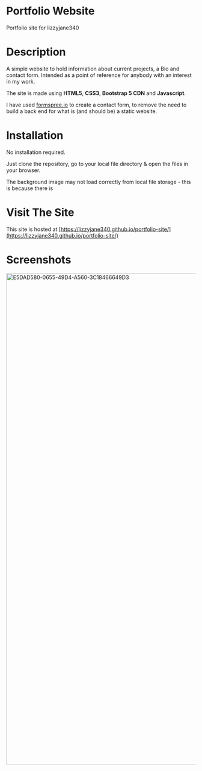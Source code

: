 # Portfolio Website
Portfolio site for lizzyjane340

# Description

A simple website to hold information about current projects, a Bio and contact form. Intended as a 
point of reference for anybody with an interest in my work.

The site is made using **HTML5**, **CSS3**, **Bootstrap 5 CDN** and **Javascript**.

I have used [formspree.io](https://formspree.io) to create a contact form, to remove
the need to build a back end for what is (and should be) a static website.

# Installation

No installation required. 

Just clone the repository, go to your local file directory & open the files in your browser.

The background image may not load correctly from local file storage - this is because there is

# Visit The Site

This site is hosted at [https://lizzyjane340.github.io/portfolio-site/](https://lizzyjane340.github.io/portfolio-site/)

# Screenshots

<img width="1307" alt="E5DAD580-0655-49D4-A560-3C18466649D3" src="https://user-images.githubusercontent.com/75592024/136633471-e84dcb1e-0283-47c3-8c3a-833f11ce668c.png">




